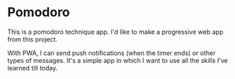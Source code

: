# Pomodoro
This is a pomodoro technique app. I'd like to make a progressive web app from this project.

With PWA, I can send push notifications (when the timer ends) or other types of messages.
It's a simple app in which I want to use all the skills I've learned till today.
